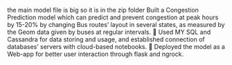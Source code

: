 the main model file is big so it is in the zip folder
Built a Congestion Prediction model which can predict and prevent 
congestion at peak hours by 15-20% by changing Bus routes’ layout in 
several states, as measured by the Geom data given by buses at 
regular intervals. 
 Used MY SQL and Cassandra for data storing and usage, and 
established connection of databases’ servers with cloud-based 
notebooks. 
 Deployed the model as a Web-app for better user interaction through 
flask and ngrock. 
